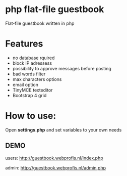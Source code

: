 # php flat-file guestbook
Flat-file guestbook written in php
# Features
* no database rquired
* block IP adressess
* possibility to approve messages before posting
* bad words filter
* max characters options 
* email option
* TinyMCE texteditor
* Bootstrap 4 grid

# How to use:
Open **settings.php** and set variables to your own needs
## DEMO
users: http://guestbook.webprofis.nl/index.php

admin: http://guestbook.webprofis.nl/admin.php
